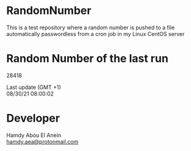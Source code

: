 # RandomNumber    
This is a test repository where a random number is pushed to a file automatically passwordless from a cron job in my Linux CentOS server    
# Random Number of the last run   
28418
      
Last update (GMT +1)    
08/30/21 08:00:02
# Developer    
Hamdy Abou El Anein   
hamdy.aea@protonmail.com
